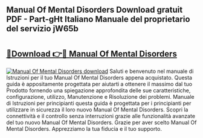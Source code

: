 ## Manual Of Mental Disorders Download gratuit PDF - Part-gHt Italiano Manuale del proprietario del servizio jW65b

# <h2><a href="http://dfgo78.blite.top/?on=Manual+Of+Mental+Disorders">🔗Download 👉🔴 Manual Of Mental Disorders</a></h2>

[![Manual Of Mental Disorders download](https://i.imgur.com/lujVjoI.png)](http://dfgo78.blite.top/?on=Manual+Of+Mental+Disorders)
Saluti e benvenuto nel manuale di Istruzioni per il tuo Manual Of Mental Disorders appena acquistato. Questa guida è appositamente progettata per aiutarti a ottenere il massimo dal tuo Prodotto fornendo una spiegazione approfondita delle sue caratteristiche, configurazione, utilizzo, Manutenzione e Risoluzione dei problemi. Manuale di Istruzioni per principianti questa guida è progettata per i principianti per utilizzare in sicurezza il loro nuovo Manual Of Mental Disorders. Scopri la connettività e il controllo senza interruzioni grazie alle funzionalità avanzate del tuo nuovo Manual Of Mental Disorders. Grazie per aver scelto Manual Of Mental Disorders. Apprezziamo la tua fiducia e il tuo supporto.
